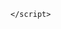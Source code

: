 <!DOCTYPE html>
<html lang="en">

<head>
    <meta charset="UTF-8">
    <meta http-equiv="X-UA-Compatible" content="IE=edge">
    <meta name="viewport" content="width=device-width, initial-scale=1.0">
    <script src="https://code.responsivevoice.org/responsivevoice.js?key=fpQ73V8o"></script>
    <title>Document</title>
    <script src="extra.js"></script>
    <link rel="stylesheet" href="styles.css">
    <link rel="stylesheet" href="https://use.fontawesome.com/releases/v5.12.1/css/all.css" crossorigin="anonymous">
</head>

<body>

    </script>
</body>

</html>
